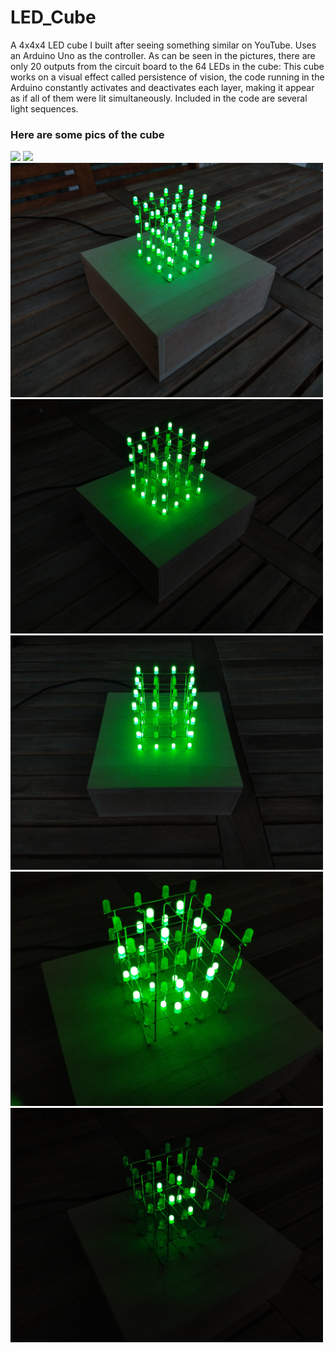 # LED_Cube
A 4x4x4 LED cube I built after seeing something similar on YouTube. Uses an Arduino Uno as the controller. As can be seen in the pictures, there are only 20 outputs from the circuit board to the 64 LEDs in the cube: This cube works on a visual effect called persistence of vision, the code running in the Arduino constantly activates and deactivates each layer, making it appear as if all of them were lit simultaneously. Included in the code are several light sequences.

 ### Here are some pics of the cube
 
 <img src="Images/IMG_20191027_174906567.jpg" width="500" />
 <img src="Images/IMG_20191027_174949238.jpg" width="500" />
 <img src="Images/IMG_20191027_180557582.jpg" width="500" />
 <img src="Images/IMG_20191027_182704690.jpg" width="500" />
 <img src="Images/IMG_20191027_182717352.jpg" width="500" />
 <img src="Images/IMG_20191027_182736168.jpg" width="500" />
 <img src="Images/IMG_20191027_182811429.jpg" width="500" />
